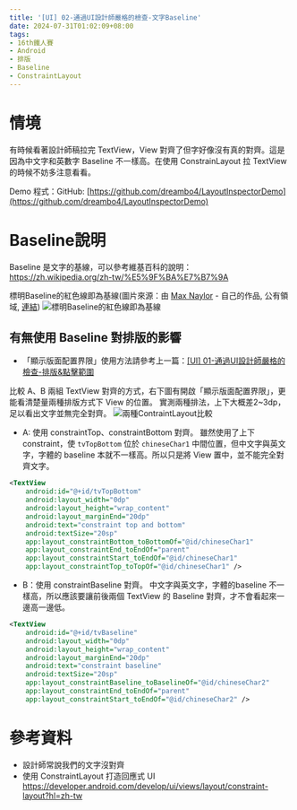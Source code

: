 ```yaml
---
title: '[UI] 02-通過UI設計師嚴格的檢查-文字Baseline'
date: 2024-07-31T01:02:09+08:00
tags:
- 16th鐵人賽
- Android
- 排版
- Baseline
- ConstraintLayout
---
```


# 情境
有時候看著設計師稿拉完 TextView，View 對齊了但字好像沒有真的對齊。這是因為中文字和英數字 Baseline 不一樣高。在使用 ConstrainLayout 拉 TextView 的時候不妨多注意看看。

Demo 程式：GitHub: [https://github.com/dreambo4/LayoutInspectorDemo](https://github.com/dreambo4/LayoutInspectorDemo)
<!-- more -->

# Baseline說明
Baseline 是文字的基線，可以參考維基百科的說明：
https://zh.wikipedia.org/zh-tw/%E5%9F%BA%E7%B7%9A

標明Baseline的紅色線即為基線(圖片來源：由 <a href="//commons.wikimedia.org/w/index.php?title=User:Max_Naylor&amp;action=edit&amp;redlink=1" class="new" title="User:Max Naylor (page does not exist)">Max Naylor</a> - <span class="int-own-work" lang="zh-tw">自己的作品</span>, 公有領域, <a href="https://commons.wikimedia.org/w/index.php?curid=2138205">連結</a>)
![標明Baseline的紅色線即為基線](https://upload.wikimedia.org/wikipedia/commons/3/39/Typography_Line_Terms.svg)

## 有無使用 Baseline 對排版的影響
- 「顯示版面配置界限」使用方法請參考上一篇：[[UI] 01-通過UI設計師嚴格的檢查-排版&點擊範圍](https://dreambo4.github.io/2024/07/29/UI-01-%E9%80%9A%E9%81%8EUI%E8%A8%AD%E8%A8%88%E5%B8%AB%E5%9A%B4%E6%A0%BC%E7%9A%84%E6%AA%A2%E6%9F%A5-%E6%8E%92%E7%89%88-%E9%BB%9E%E6%93%8A%E7%AF%84%E5%9C%8D/#more)

比較 A、B 兩組 TextView 對齊的方式，右下圖有開啟「顯示版面配置界限」，更能看清楚量兩種排版方式下 View 的位置。
實測兩種排法，上下大概差2~3dp，足以看出文字並無完全對齊。
![兩種ContraintLayout比較](ConstraintLayoutDemo.png)

- A: 使用 constraintTop、constraintBottom 對齊。
雖然使用了上下 constraint，使 `tvTopBottom` 位於 `chineseChar1` 中間位置，但中文字與英文字，字體的 baseline 本就不一樣高。所以只是將 View 置中，並不能完全對齊文字。
```xml
<TextView
    android:id="@+id/tvTopBottom"
    android:layout_width="0dp"
    android:layout_height="wrap_content"
    android:layout_marginEnd="20dp"
    android:text="constraint top and bottom"
    android:textSize="20sp"
    app:layout_constraintBottom_toBottomOf="@id/chineseChar1"
    app:layout_constraintEnd_toEndOf="parent"
    app:layout_constraintStart_toEndOf="@id/chineseChar1"
    app:layout_constraintTop_toTopOf="@id/chineseChar1" />
```

- B：使用 constraintBaseline 對齊。
中文字與英文字，字體的baseline 不一樣高，所以應該要讓前後兩個 TextView 的 Baseline 對齊，才不會看起來一邊高一邊低。
```xml
<TextView
    android:id="@+id/tvBaseline"
    android:layout_width="0dp"
    android:layout_height="wrap_content"
    android:layout_marginEnd="20dp"
    android:text="constraint baseline"
    android:textSize="20sp"
    app:layout_constraintBaseline_toBaselineOf="@id/chineseChar2"
    app:layout_constraintEnd_toEndOf="parent"
    app:layout_constraintStart_toEndOf="@id/chineseChar2" />
```

# 參考資料
- 設計師常說我們的文字沒對齊
- 使用 ConstraintLayout 打造回應式 UI https://developer.android.com/develop/ui/views/layout/constraint-layout?hl=zh-tw
